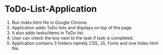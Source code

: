 # ToDo-List-Application

1. Run index.html file in Google Chrome.
2. Application adds ToDo lists and displays on top of the page.
3. It also adds tasks/items in ToDo list.
4. User can check the box next to the task if task is completed.
5. Application contains 3 folders namely CSS, JS, Fonts and one Index.html file.
